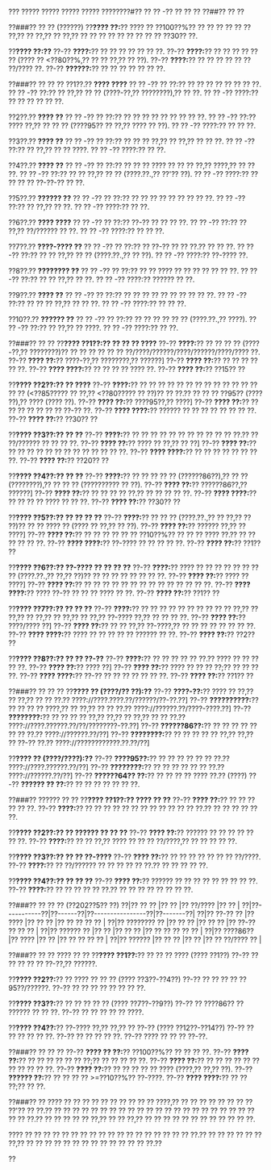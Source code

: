 ??? ????? ????? ????? ????? ????????#?? ?? ?? -?? ?? ?? ??
??##?? ?? ??

??###?? ?? ?? (??????)
??**???? ??:**?? ???? ?? ??100??%?? ?? ?? ?? ?? ?? ?? ??,?? ?? ??,?? ?? ??,?? ?? ?? ?? ?? ?? ?? ?? ?? ?? ??30?? ??.

??**???? ??:??**
??-?? **????:**?? ?? ?? ?? ?? ?? ?? ??.
??-?? **????:**?? ?? ?? ?? ?? ?? ?? (???? ?? <??80??%,?? ?? ?? ??,?? ?? ??).
??-?? **????:**?? ?? ?? ?? ?? ?? ?? ??/???? ??.
??-?? **??????:**?? ?? ?? ?? ?? ?? ?? ??.

??###?? ?? ?? ??
??1??.?? **???? ????**
??  ?? -?? ?? ??:?? ?? ?? ?? ?? ?? ?? ?? ??.
??  ?? -?? ??:?? ?? ??,?? ?? ?? (????-??,?? ????????),?? ?? ??.
??  ?? -?? ????:?? ?? ?? ?? ?? ?? ??.

??2??.?? **???? ??**
??  ?? -?? ?? ??:?? ?? ?? ?? ?? ?? ?? ?? ?? ??.
??  ?? -?? ??:?? ???? ??,?? ?? ?? ?? (????95?? ?? ??,?? ???? ?? ??).
??  ?? -?? ????:?? ?? ?? ??.

??3??.?? **???? ??**
??  ?? -?? ?? ??:?? ?? ?? ?? ??,?? ?? ??,?? ?? ?? ??.
??  ?? -?? ??:?? ?? ??,?? ?? ?? ????.
??  ?? -?? ????:?? ?? ??.

??4??.?? **???? ??**
??  ?? -?? ?? ??:?? ?? ?? ?? ???? ?? ?? ?? ??,?? ????,?? ?? ?? ??.
??  ?? -?? ??:?? ?? ?? ??,?? ?? ?? (????.??.,?? ??'?? ??).
??  ?? -?? ????:?? ?? ?? ?? ?? ??-??-?? ?? ??.

??5??.?? **?????? ??**
??  ?? -?? ?? ??:?? ?? ?? ?? ?? ?? ?? ?? ?? ??.
??  ?? -?? ??:?? ?? ??,?? ?? ??.
??  ?? -?? ????:?? ?? ??.

??6??.?? **???? ????**
??  ?? -?? ?? ??:?? ??-?? ?? ?? ?? ??.
??  ?? -?? ??:?? ?? ??,?? ??/?????? ?? ??.
??  ?? -?? ????:?? ?? ?? ??.

??7??.?? **????-???? ??**
??  ?? -?? ?? ??:?? ?? ??-?? ?? ?? ??.?? ?? ?? ??.
??  ?? -?? ??:?? ?? ?? ??,?? ?? ?? (????.??.,?? ?? ??).
??  ?? -?? ????:?? ??-???? ??.

??8??.?? **???????? ??**
??  ?? -?? ?? ??:?? ?? ?? ???? ?? ?? ?? ?? ?? ?? ??.
??  ?? -?? ??:?? ?? ?? ??,?? ?? ??.
??  ?? -?? ????:?? ?????? ?? ??.

??9??.?? **???? ??**
??  ?? -?? ?? ??:?? ?? ?? ?? ?? ?? ?? ?? ?? ?? ??.
??  ?? -?? ??:?? ?? ?? ?? ??,?? ?? ?? ??.
??  ?? -?? ????:?? ?? ?? ??.

??10??.?? **?????? ??**
??   ?? -?? ?? ??:?? ?? ?? ?? ?? ?? ?? (????.??.,?? ????).
??   ?? -?? ??:?? ?? ??,?? ?? ????.
??   ?? -?? ????:?? ?? ??.

??###?? ?? ??
??**???? ??1??:?? ?? ?? ?? ????**
??-?? **????:**?? ?? ?? ?? ?? (????-??,?? ????????)?? ?? ?? ?? ?? ?? ?? ??/????/??????/????/??????/????/???? ??.
??-?? **???? ??:**?? ????-??,?? ????????,?? ??????]
??-?? **???? ??:**?? ?? ?? ?? ?? ?? ??.
??-?? **???? ????:**?? ?? ?? ?? ?? ???? ??.
??-?? **???? ??:**?? ??15?? ??

??**???? ??2??:?? ?? ????**
??-?? **????:**?? ?? ?? ?? ?? ?? ?? ?? ?? ?? ?? ?? ?? ?? ?? ?? (<??85????? ?? ??,?? <??80????? ?? ??)?? ?? ??.?? ?? ?? ?? ??95?? (???? ??),?? ???? (???? ??).
??-?? **???? ??:**?? ????95??,?? ????]
??-?? **???? ??:**?? ?? ?? ?? ?? ?? ?? ?? ??-?? ??.
??-?? **???? ????:**?? ?????? ?? ?? ?? ?? ?? ?? ?? ??.
??-?? **???? ??:**?? ??30?? ??

??**???? ??3??:?? ?? ??**
??-?? **????:**?? ?? ?? ?? ?? ?? ?? ?? ?? ?? ?? ?? ??.?? ?? ??/?????? ?? ?? ?? ??.
??-?? **???? ??:**?? ???? ?? ??,?? ?? ??]
??-?? **???? ??:**?? ?? ?? ?? ?? ?? ?? ?? ?? ?? ?? ?? ?? ??.
??-?? **???? ????:**?? ?? ?? ?? ?? ?? ?? ?? ??.
??-?? **???? ??:**?? ??20?? ??

??**???? ??4??:?? ?? ??**
??-?? **????:**?? ?? ?? ?? ?? ?? (??????86??),?? ?? ?? (????????),?? ?? ?? ?? (?????????? ?? ??).
??-?? **???? ??:**?? ??????86??,?? ??????]
??-?? **???? ??:**?? ?? ?? ?? ?? ??.?? ?? ?? ?? ?? ??.
??-?? **???? ????:**?? ?? ?? ?? ?? ???? ?? ?? ??.
??-?? **???? ??:**?? ??30?? ??

??**???? ??5??:?? ?? ?? ?? ??**
??-?? **????:**?? ?? ?? ?? (????.??.,?? ?? ??,?? ?? ??)?? ?? ?? ???? ?? (???? ?? ??,?? ?? ??).
??-?? **???? ??:**?? ?????? ??,?? ?? ????]
??-?? **???? ??:**?? ?? ?? ?? ?? ?? ?? ??10??%?? ?? ?? ?? ???? ??.?? ?? ?? ?? ?? ?? ??.
??-?? **???? ????:**?? ??-???? ?? ?? ?? ?? ??.
??-?? **???? ??:**?? ??1?? ??

??**???? ??6??:?? ??-???? ?? ?? ?? ??**
??-?? **????:**?? ???? ?? ?? ?? ?? ?? ?? ?? ?? (????.??.,?? ??,?? ??)?? ?? ?? ?? ?? ?? ?? ?? ??.
??-?? **???? ??:**?? ???? ?? ????]
??-?? **???? ??:**?? ?? ?? ?? ?? ?? ?? ?? ?? ?? ?? ?? ?? ?? ??.
??-?? **???? ????:**?? ???? ??-?? ?? ?? ?? ???? ?? ??.
??-?? **???? ??:**?? ??1?? ??

??**???? ??7??:?? ?? ?? ??**
??-?? **????:**?? ?? ?? ?? ?? ?? ?? ?? ?? ?? ?? ??,?? ?? ??,?? ?? ??,?? ?? ??,?? ?? ??,?? ??-???? ??,?? ?? ?? ?? ??.
??-?? **???? ??:**?? ????/???? ??]
??-?? **???? ??:**?? ?? ?? ??,?? ??-????,?? ?? ?? ?? ?? ?? ?? ?? ??.
??-?? **???? ????:**?? ???? ?? ?? ?? ?? ?? ?????? ?? ??.
??-?? **???? ??:**?? ??2?? ??

??**???? ??8??:?? ?? ?? ??-??**
??-?? **????:**?? ?? ?? ?? ?? ?? ??.?? ???? ?? ?? ?? ?? ??.
??-?? **???? ??:**?? ???? ??]
??-?? **???? ??:**?? ???? ?? ?? ?? ??;?? ?? ?? ?? ??.
??-?? **???? ????:**?? ??-?? ?? ?? ?? ?? ?? ?? ??.
??-?? **???? ??:**?? ??1?? ??

??###?? ?? ?? ??
??**???? ?? (????/?? ??):??**
??-?? **????-??:**?? ???? ?? ??,?? ?? ??,?? ?? ?? ??.?? ????://????.????.??/??????/??-??.??]
??-?? **??????????:**?? ?? ?? ?? ?? ????,?? ?? ??,?? ?? ?? ??.?? ????://??????.??/????-????.??]
??-?? **????????:**?? ?? ?? ?? ?? ??,?? ??,?? ?? ??,?? ?? ?? ??.?? ????://????.??????.??/??/????????-??.??]
??-?? **??????86??:**?? ?? ?? ?? ?? ?? ?? ?? ??.?? ????://??????.??/??]
??-?? **????????:**?? ?? ?? ?? ?? ?? ??,?? ??,?? ?? ??-?? ??.?? ????://????????????.??.??/??]

??**???? ?? (????/????):??**
??-?? **????95??:**?? ?? ?? ?? ?? ?? ?? ??.?? ????://????.??????.??/??]
??-?? **????????:**?? ?? ?? ?? ?? ?? ?? ??.?? ????://??????.??/??]
??-?? **??????64?? ??:**?? ?? ?? ?? ?? ???? ??.?? (????)
??-?? **?????? ?? ??:**?? ?? ?? ?? ?? ?? ?? ??.

??###?? ?????? ?? ??
??**???? ??1??:?? ???? ?? ??**
??-?? **???? ??:**?? ?? ?? ?? ?? ?? ??.
??-?? **????:**?? ?? ?? ?? ?? ?? ?? ?? ?? ?? ?? ?? ?? ??.?? ?? ?? ?? ?? ?? ??.

??**???? ??2??:?? ?? ?????? ?? ?? ??**
??-?? **???? ??:**?? ?????? ?? ?? ?? ?? ?? ?? ??.
??-?? **????:**?? ?? ?? ??,?? ???? ?? ?? ?? ??/????,?? ?? ?? ?? ?? ??.

??**???? ??3??:?? ?? ?? ??-????**
??-?? **???? ??:**?? ?? ?? ?? ?? ?? ?? ?? ??/????.
??-?? **????:**?? ?? ??/?????? ?? ?? ?? ?? ?? ??.?? ?? ?? ?? ?? ??.

??**???? ??4??:?? ?? ?? ??**
??-?? **???? ??:**?? ?????? ?? ?? ?? ?? ?? ?? ?? ?? ??.
??-?? **????:**?? ?? ?? ?? ?? ?? ??.?? ?? ?? ?? ?? ?? ?? ?? ??.

??###?? ?? ?? ?? (??202??5?? ??)
??|?? ?? ?? |?? ?? |?? ??/???? |?? ?? |
??|??-----------??|??------??|??----------------??|??-------??|
??|?? ??-??    ?? |?? ???? |?? ??     ?? |?? ?? ?? ?? ?? |
??|?? ????????   ?? |?? ?? ?? |?? ??     ?? |?? ??-?? ?? ?? ?? |
??|?? ??????   ?? |?? ?? |?? ??     ?? |?? ?? ?? ?? ?? ?? |
??|?? ????86?? |?? ???? |?? ?? |?? ?? ?? ?? ?? |
??|?? ?????? |?? ?? ?? |?? ?? |?? ?? ??/???? ?? |

??###?? ?? ?? ???? ?? ??
??**???? ??1??:**?? ?? ?? ?? ???? (???? ??1??)
??-?? ?? ?? ?? ?? ?? ??-??,?? ??????.

??**???? ??2??:**?? ?? ???? ?? ?? ?? (???? ??3??-??4??)
??-?? ?? ?? ?? ?? ??95??/??????.
??-?? ?? ?? ?? ?? ?? ?? ?? ??.

??**???? ??3??:**?? ?? ?? ?? ?? ?? (???? ??7??-??9??)
??-?? ?? ????86?? ?? ?????? ?? ?? ??.
??-?? ?? ?? ?? ?? ?? ????.

??**???? ??4??:**?? ??-???? ??,?? ??,?? ?? ??-?? (???? ??12??-??14??)
??-?? ?? ?? ?? ?? ?? ??.
??-?? ?? ?? ?? ?? ??.
??-?? ???? ?? ?? ?? ??-??.

??###?? ?? ?? ??
??-?? **???? ?? ??:**?? ??100??%?? ?? ?? ?? ??.
??-?? **???? ??:**?? ?? ?? ?? ?? ?? ?? ??;?? ?? ?? ?? ?? ??.
??-?? **???? ??:**?? ?? ?? ?? ?? ?? ?? ?? ?? ?? ?? ??.
??-?? **???? ??:**?? ?? ?? ?? ?? ?? ???? (????,?? ??,?? ??).
??-?? **?????? ??:**?? ?? ?? ?? ?? >=??10??%?? ??-????.
??-?? **???? ????:**?? ?? ?? ??;?? ?? ??.

??###?? ??
???? ?? ?? ?? ?? ?? ?? ?? ?? ?? ?? ????,?? ?? ?? ?? ?? ?? ?? ?? ?? ??'?? ?? ??.?? ?? ?? ?? ?? ?? ?? ?? ?? ?? ?? ?? ?? ?? ?? ?? ?? ?? ?? ?? ?? ?? ?? ?? ?? ??.?? ?? ?? ?? ?? ?? ??,?? ?? ?? ??,?? ?? ?? ?? ?? ?? ?? ?? ?? ?? ?? ?? ??.

???? ?? ?? ?? ?? ?? ?? ?? ?? ?? ?? ?? ?? ?? ?? ?? ?? ?? ?? ??.?? ?? ?? ?? ?? ?? ?? ??,?? ?? ?? ?? ?? ?? ?? ?? ?? ?? ?? ?? ?? ?? ??.??

??